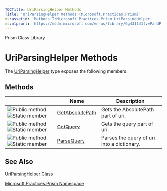 ```yaml
---
TOCTitle: UriParsingHelper Methods
Title: 'UriParsingHelper Methods (Microsoft.Practices.Prism)'
ms:assetid: 'Methods.T:Microsoft.Practices.Prism.UriParsingHelper'
ms:mtpsurl: 'https://msdn.microsoft.com/en-us/library/Gg431141(v=PandP.50)'
---
```


Prism Class Library

UriParsingHelper Methods
========================

The [UriParsingHelper](https://msdn.microsoft.com/t:microsoft.practices.prism.uriparsinghelper) type exposes the following members.

Methods
-------

<span id="methodTableToggle"></span>
<table>

<thead>
<tr class="header">
<th> </th>
<th>Name</th>
<th>Description</th>
</tr>
</thead>
<tbody>
<tr class="odd">
<td><img src="https://msdn.microsoft.com/en-us/Gg431141.pubmethod(en-us,PandP.50).gif" title="Public method" /><img src="https://msdn.microsoft.com/en-us/Gg431141.static(en-us,PandP.50).gif" title="Static member" /></td>
<td><a href="https://msdn.microsoft.com/m:microsoft.practices.prism.uriparsinghelper.getabsolutepath(system.uri)">GetAbsolutePath</a></td>
<td><div class="summary">
Gets the AbsolutePath part of uri.
</div></td>
</tr>
<tr class="even">
<td><img src="https://msdn.microsoft.com/en-us/Gg431141.pubmethod(en-us,PandP.50).gif" title="Public method" /><img src="https://msdn.microsoft.com/en-us/Gg431141.static(en-us,PandP.50).gif" title="Static member" /></td>
<td><a href="https://msdn.microsoft.com/m:microsoft.practices.prism.uriparsinghelper.getquery(system.uri)">GetQuery</a></td>
<td><div class="summary">
Gets the query part of uri.
</div></td>
</tr>
<tr class="odd">
<td><img src="https://msdn.microsoft.com/en-us/Gg431141.pubmethod(en-us,PandP.50).gif" title="Public method" /><img src="https://msdn.microsoft.com/en-us/Gg431141.static(en-us,PandP.50).gif" title="Static member" /></td>
<td><a href="https://msdn.microsoft.com/m:microsoft.practices.prism.uriparsinghelper.parsequery(system.uri)">ParseQuery</a></td>
<td><div class="summary">
Parses the query of uri into a dictionary.
</div></td>
</tr>
</tbody>
</table>

See Also
--------


[UriParsingHelper Class](https://msdn.microsoft.com/t:microsoft.practices.prism.uriparsinghelper)

[Microsoft.Practices.Prism Namespace](https://msdn.microsoft.com/n:microsoft.practices.prism)
